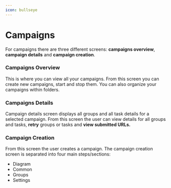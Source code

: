 ```yaml
---
icon: bullseye
---
```


# Campaigns

For campaigns there are three different screens: **campaigns overview**, **campaign details** and **campaign creation**.

### Campaigns Overview

This is where you can view all your campaigns. From this screen you can create new campaigns, start and stop them. You can also organize your campaigns within folders.

### Campaigns Details

Campaign details screen displays all groups and all task details for a selected campaign. From this screen the user can view details for all groups and tasks, **retry** groups or tasks and **view submitted URLs.**

### Campaign Creation

From this screen the user creates a campaign. The campaign creation screen is separated into four main steps/sections:

* Diagram
* Common
* Groups
* Settings

